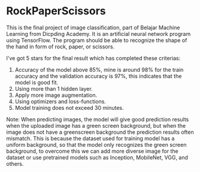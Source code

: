 # RockPaperScissors
This is the final project of image classification, part of Belajar Machine Learning from Dicpding Academy. It is an artificial neural network program using TensorFlow. The program should be able to recognize the shape of the hand in form of rock, paper, or scissors.

I've got 5 stars for the final result which has completed these criterias:
1. Accuracy of the model above 85%, mine is around 98% for the train accuracy and the validation accuracy is 97%, this indicates that the model is good fit.
2. Using more than 1 hidden layer.
3. Apply more image augmentation.
4. Using optimizers and loss-functions.
5. Model training does not exceed 30 minutes.

Note: When predicting images, the model will give good prediction results when the uploaded image has a green screen background, but when the image does not have a greenscreen background the prediction results often mismatch. This is because the dataset used for training model has a uniform background, so that the model only recognizes the green screen background, to overcome this we can add more diverse image for the dataset or use pretrained models such as Inception, MobileNet, VGG, and others.
